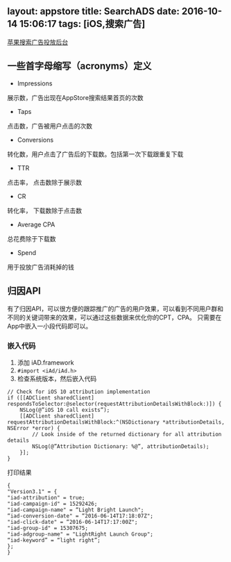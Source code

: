 layout: appstore
title: SearchADS
date: 2016-10-14 15:06:17
tags: [iOS,搜索广告]
---

[苹果搜索广告投放后台](https://searchads.apple.com)

## 一些首字母缩写（acronyms）定义

* Impressions

展示数，广告出现在AppStore搜索结果首页的次数

* Taps

点击数，广告被用户点击的次数

* Conversions

转化数，用户点击了广告后的下载数。包括第一次下载跟重复下载

* TTR

点击率， 点击数除于展示数

* CR

转化率， 下载数除于点击数

* Average CPA

总花费除于下载数

* Spend

用于投放广告消耗掉的钱

## 归因API
有了归因API，可以很方便的跟踪推广的广告的用户效果，可以看到不同用户群和不同的关键词带来的效果，可以通过这些数据来优化你的CPT，CPA。 只需要在App中嵌入一小段代码即可以。

### 嵌入代码

1. 添加 iAD.framework
2. `#import <iAd/iAd.h>`
3. 检查系统版本，然后嵌入代码

```
// Check for iOS 10 attribution implementation 
if ([[ADClient sharedClient] respondsToSelector:@selector(requestAttributionDetailsWithBlock:)]) { 
	NSLog(@”iOS 10 call exists”); 
	[[ADClient sharedClient] requestAttributionDetailsWithBlock:^(NSDictionary *attributionDetails, NSError *error) { 
		// Look inside of the returned dictionary for all attribution details 
		NSLog(@”Attribution Dictionary: %@”, attributionDetails); 
	}];
}
```

打印结果

```
{
"Version3.1" = { 
"iad-attribution" = true;
"iad-campaign-id" = 15292426; 
"iad-campaign-name" = “Light Bright Launch"; 
“iad-conversion-date" = “2016-06-14T17:18:07Z";
"iad-click-date" = “2016-06-14T17:17:00Z";
"iad-group-id" = 15307675; 
"iad-adgroup-name" = "LightRight Launch Group"; 
“iad-keyword” = “light right”; 
}; 
}
```





